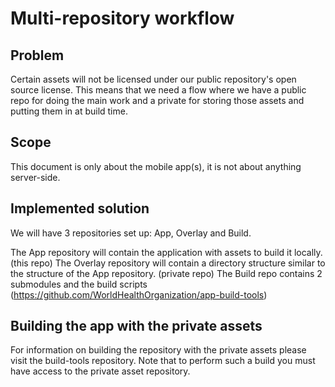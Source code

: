 # Multi-repository workflow

## Problem

Certain assets will not be licensed under our public repository's open source license.
This means that we need a flow where we have a public repo for doing the main work and a private for storing those assets and putting them in at build time.

## Scope

This document is only about the mobile app(s), it is not about anything server-side.

## Implemented solution

We will have 3 repositories set up: App, Overlay and Build.

The App repository will contain the application with assets to build it locally. (this repo)
The Overlay repository will contain a directory structure similar to the structure of the App repository. (private repo)
The Build repo contains 2 submodules and the build scripts (https://github.com/WorldHealthOrganization/app-build-tools)

## Building the app with the private assets

For information on building the repository with the private assets please visit the build-tools repository.
Note that to perform such a build you must have access to the private asset repository.
